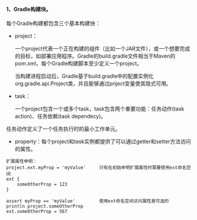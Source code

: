 #### 1、Gradle构建块。
每个Gradle构建都包含三个基本构建快：
- project：

  一个project代表一个正在构建的组件（比如一个JAR文件），或一个想要完成的目标，如部署应用程序。Gradle的build.gradle文件相当于Maven的pom.xml，每个Gradle构建脚本至少定义一个project。

  当构建进程启动后，Gradle基于build.gradle中的配置实例化org.gradle.api.Project类，并且能够通过priject变量使其隐式可用。

- task：

  一个project包含一个或多个task，task包含两个重要功能：任务动作(task action)、任务依赖(task dependecy)。

任务动作定义了一个任务执行时的最小工作单元。

- property：每个project和task实例都提供了可以通过getter和setter方法访问的属性。

```
扩展属性申明：
project.ext.myProp = 'myValue'     只有在初始申明扩展属性时需要使用ext命名空间
ext {
	someOtherProp = 123
}

assert myProp == 'myValue'         使用ext命名空间访问属性是可选的
println project.someOtherProp
ext.someOtherProp = 567
```
